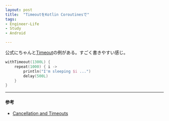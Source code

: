```yaml
---
layout: post
title:  "TimeoutをKotlin Coroutinesで"
tags:
- Engineer-Life
- Study
- Android

---
```


公式にちゃんと[Timeout](https://kotlinlang.org/docs/reference/coroutines/cancellation-and-timeouts.html#timeout)の例がある。すごく書きやすい感じ。

```kotlin
withTimeout(1300L) {
    repeat(1000) { i ->
        println("I'm sleeping $i ...")
        delay(500L)
    }
}
```

----------
#### 参考
- [Cancellation and Timeouts](https://kotlinlang.org/docs/reference/coroutines/cancellation-and-timeouts.html)
